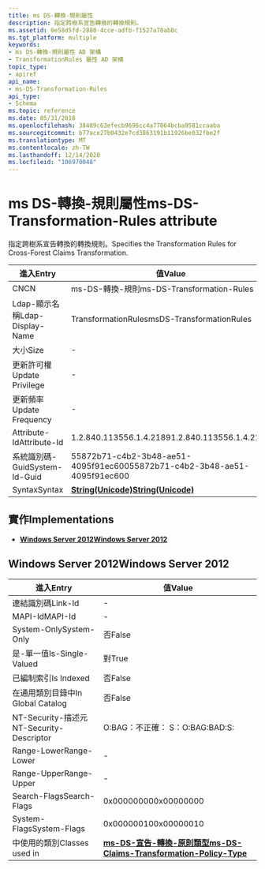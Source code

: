 ```yaml
---
title: ms DS-轉換-規則屬性
description: 指定跨樹系宣告轉換的轉換規則。
ms.assetid: 6e58d5fd-2880-4cce-adfb-f1527a70ab8c
ms.tgt_platform: multiple
keywords:
- ms DS-轉換-規則屬性 AD 架構
- TransformationRules 屬性 AD 架構
topic_type:
- apiref
api_name:
- ms-DS-Transformation-Rules
api_type:
- Schema
ms.topic: reference
ms.date: 05/31/2018
ms.openlocfilehash: 38489c63efecb9696cc4a77064bcba9581ccaaba
ms.sourcegitcommit: b77ace27b0432e7cd3863191b11926be032fbe2f
ms.translationtype: MT
ms.contentlocale: zh-TW
ms.lasthandoff: 12/14/2020
ms.locfileid: "106970048"
---
```

# <a name="ms-ds-transformation-rules-attribute"></a><span data-ttu-id="44c9f-105">ms DS-轉換-規則屬性</span><span class="sxs-lookup"><span data-stu-id="44c9f-105">ms-DS-Transformation-Rules attribute</span></span>

<span data-ttu-id="44c9f-106">指定跨樹系宣告轉換的轉換規則。</span><span class="sxs-lookup"><span data-stu-id="44c9f-106">Specifies the Transformation Rules for Cross-Forest Claims Transformation.</span></span>



| <span data-ttu-id="44c9f-107">進入</span><span class="sxs-lookup"><span data-stu-id="44c9f-107">Entry</span></span> | <span data-ttu-id="44c9f-108">值</span><span class="sxs-lookup"><span data-stu-id="44c9f-108">Value</span></span> |
|-------------------|---------------------------------------------|
| <span data-ttu-id="44c9f-109">CN</span><span class="sxs-lookup"><span data-stu-id="44c9f-109">CN</span></span>                | <span data-ttu-id="44c9f-110">ms-DS-轉換-規則</span><span class="sxs-lookup"><span data-stu-id="44c9f-110">ms-DS-Transformation-Rules</span></span>                  |
| <span data-ttu-id="44c9f-111">Ldap-顯示名稱</span><span class="sxs-lookup"><span data-stu-id="44c9f-111">Ldap-Display-Name</span></span> | <span data-ttu-id="44c9f-112">TransformationRules</span><span class="sxs-lookup"><span data-stu-id="44c9f-112">msDS-TransformationRules</span></span>                    |
| <span data-ttu-id="44c9f-113">大小</span><span class="sxs-lookup"><span data-stu-id="44c9f-113">Size</span></span>              | \-                                          |
| <span data-ttu-id="44c9f-114">更新許可權</span><span class="sxs-lookup"><span data-stu-id="44c9f-114">Update Privilege</span></span>  | \-                                          |
| <span data-ttu-id="44c9f-115">更新頻率</span><span class="sxs-lookup"><span data-stu-id="44c9f-115">Update Frequency</span></span>  | \-                                          |
| <span data-ttu-id="44c9f-116">Attribute-Id</span><span class="sxs-lookup"><span data-stu-id="44c9f-116">Attribute-Id</span></span>      | <span data-ttu-id="44c9f-117">1.2.840.113556.1.4.2189</span><span class="sxs-lookup"><span data-stu-id="44c9f-117">1.2.840.113556.1.4.2189</span></span>                     |
| <span data-ttu-id="44c9f-118">系統識別碼-Guid</span><span class="sxs-lookup"><span data-stu-id="44c9f-118">System-Id-Guid</span></span>    | <span data-ttu-id="44c9f-119">55872b71-c4b2-3b48-ae51-4095f91ec600</span><span class="sxs-lookup"><span data-stu-id="44c9f-119">55872b71-c4b2-3b48-ae51-4095f91ec600</span></span>        |
| <span data-ttu-id="44c9f-120">Syntax</span><span class="sxs-lookup"><span data-stu-id="44c9f-120">Syntax</span></span>            | [<span data-ttu-id="44c9f-121">**String(Unicode)**</span><span class="sxs-lookup"><span data-stu-id="44c9f-121">**String(Unicode)**</span></span>](s-string-unicode.md) |



## <a name="implementations"></a><span data-ttu-id="44c9f-122">實作</span><span class="sxs-lookup"><span data-stu-id="44c9f-122">Implementations</span></span>

-   [<span data-ttu-id="44c9f-123">**Windows Server 2012**</span><span class="sxs-lookup"><span data-stu-id="44c9f-123">**Windows Server 2012**</span></span>](#windows-server-2012)

## <a name="windows-server-2012"></a><span data-ttu-id="44c9f-124">Windows Server 2012</span><span class="sxs-lookup"><span data-stu-id="44c9f-124">Windows Server 2012</span></span>



| <span data-ttu-id="44c9f-125">進入</span><span class="sxs-lookup"><span data-stu-id="44c9f-125">Entry</span></span> | <span data-ttu-id="44c9f-126">值</span><span class="sxs-lookup"><span data-stu-id="44c9f-126">Value</span></span> |
|------------------------|-----------------------------------------------------------------------------------------------------|
| <span data-ttu-id="44c9f-127">連結識別碼</span><span class="sxs-lookup"><span data-stu-id="44c9f-127">Link-Id</span></span>                | \-                                                                                                  |
| <span data-ttu-id="44c9f-128">MAPI-Id</span><span class="sxs-lookup"><span data-stu-id="44c9f-128">MAPI-Id</span></span>                | \-                                                                                                  |
| <span data-ttu-id="44c9f-129">System-Only</span><span class="sxs-lookup"><span data-stu-id="44c9f-129">System-Only</span></span>            | <span data-ttu-id="44c9f-130">否</span><span class="sxs-lookup"><span data-stu-id="44c9f-130">False</span></span>                                                                                               |
| <span data-ttu-id="44c9f-131">是-單一值</span><span class="sxs-lookup"><span data-stu-id="44c9f-131">Is-Single-Valued</span></span>       | <span data-ttu-id="44c9f-132">對</span><span class="sxs-lookup"><span data-stu-id="44c9f-132">True</span></span>                                                                                                |
| <span data-ttu-id="44c9f-133">已編制索引</span><span class="sxs-lookup"><span data-stu-id="44c9f-133">Is Indexed</span></span>             | <span data-ttu-id="44c9f-134">否</span><span class="sxs-lookup"><span data-stu-id="44c9f-134">False</span></span>                                                                                               |
| <span data-ttu-id="44c9f-135">在通用類別目錄中</span><span class="sxs-lookup"><span data-stu-id="44c9f-135">In Global Catalog</span></span>      | <span data-ttu-id="44c9f-136">否</span><span class="sxs-lookup"><span data-stu-id="44c9f-136">False</span></span>                                                                                               |
| <span data-ttu-id="44c9f-137">NT-Security-描述元</span><span class="sxs-lookup"><span data-stu-id="44c9f-137">NT-Security-Descriptor</span></span> | <span data-ttu-id="44c9f-138">O:BAG：不正確： S：</span><span class="sxs-lookup"><span data-stu-id="44c9f-138">O:BAG:BAD:S:</span></span>                                                                                        |
| <span data-ttu-id="44c9f-139">Range-Lower</span><span class="sxs-lookup"><span data-stu-id="44c9f-139">Range-Lower</span></span>            | \-                                                                                                  |
| <span data-ttu-id="44c9f-140">Range-Upper</span><span class="sxs-lookup"><span data-stu-id="44c9f-140">Range-Upper</span></span>            | \-                                                                                                  |
| <span data-ttu-id="44c9f-141">Search-Flags</span><span class="sxs-lookup"><span data-stu-id="44c9f-141">Search-Flags</span></span>           | <span data-ttu-id="44c9f-142">0x00000000</span><span class="sxs-lookup"><span data-stu-id="44c9f-142">0x00000000</span></span>                                                                                          |
| <span data-ttu-id="44c9f-143">System-Flags</span><span class="sxs-lookup"><span data-stu-id="44c9f-143">System-Flags</span></span>           | <span data-ttu-id="44c9f-144">0x00000010</span><span class="sxs-lookup"><span data-stu-id="44c9f-144">0x00000010</span></span>                                                                                          |
| <span data-ttu-id="44c9f-145">中使用的類別</span><span class="sxs-lookup"><span data-stu-id="44c9f-145">Classes used in</span></span>        | [<span data-ttu-id="44c9f-146">**ms-DS-宣告-轉換-原則類型**</span><span class="sxs-lookup"><span data-stu-id="44c9f-146">**ms-DS-Claims-Transformation-Policy-Type**</span></span>](c-msds-claimstransformationpolicytype.md)<br/> |



 

 





